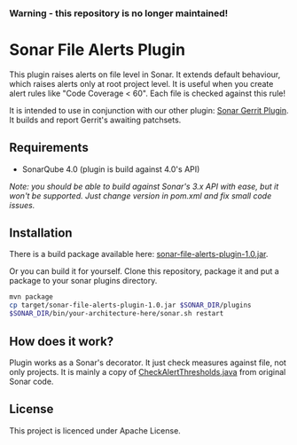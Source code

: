 ### Warning - this repository is no longer maintained!

Sonar File Alerts Plugin
========================

This plugin raises alerts on file level in Sonar. It extends default behaviour, which raises alerts only at root project level. It is useful when you create alert rules like "Code Coverage < 60". Each file is checked against this rule!

It is intended to use in conjunction with our other plugin: [Sonar Gerrit Plugin](https://github.com/TouK/sonar-gerrit-plugin). It builds and report Gerrit's awaiting patchsets.

Requirements
------------

- SonarQube 4.0 (plugin is build against 4.0's API)

*Note: you should be able to build against Sonar's 3.x API with ease, but it won't be supported. Just change version in pom.xml and fix small code issues.*

Installation
------------

There is a build package available here: [sonar-file-alerts-plugin-1.0.jar](https://github.com/TouK/sonar-file-alerts-plugin/releases/download/sonar-file-alerts-plugin-1.0/sonar-file-alerts-plugin-1.0.jar).

Or you can build it for yourself. Clone this repository, package it and put a package to your sonar plugins directory.

```bash
mvn package
cp target/sonar-file-alerts-plugin-1.0.jar $SONAR_DIR/plugins
$SONAR_DIR/bin/your-architecture-here/sonar.sh restart
```

How does it work?
-----------------

Plugin works as a Sonar's decorator. It just check measures against file, not only projects. It is mainly a copy of [CheckAlertThresholds.java](https://github.com/SonarSource/sonar/blob/master/plugins/sonar-core-plugin/src/main/java/org/sonar/plugins/core/sensors/CheckAlertThresholds.java?source=c) from original Sonar code.

License
-------

This project is licenced under Apache License.
